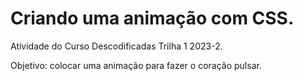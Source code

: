 # Criando uma animação com CSS.
Atividade do Curso Descodificadas Trilha 1 2023-2.

Objetivo: colocar uma animação para fazer o coração pulsar.
